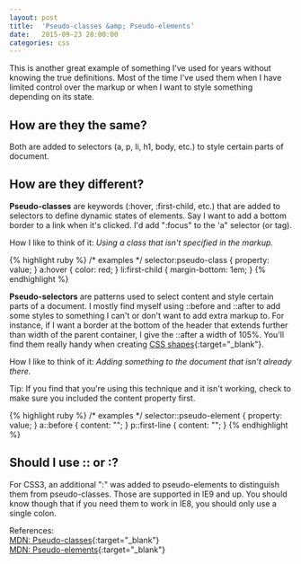 ```yaml
---
layout: post
title:  'Pseudo-classes &amp; Pseudo-elements'
date:   2015-09-23 20:00:00
categories: css
---
```


This is another great example of something I've used for years without knowing the true definitions. Most of the time I've used them when I have limited control over the markup or when I want to style something depending on its state.

## How are they the same?
Both are added to selectors (a, p, li, h1, body, etc.) to style certain parts of document.

## How are they different?

**Pseudo-classes** are keywords (:hover, :first-child, etc.) that are added to selectors to define dynamic states of elements. Say I want to add a bottom border to a link when it's clicked. I'd add ":focus" to the 'a" selector (or tag).

How I like to think of it: *Using a class that isn't specified in the markup.*

{% highlight ruby %}
/* examples */
selector:pseudo-class { property: value; }
       a:hover        { color: red; }
      li:first-child  { margin-bottom: 1em; }
{% endhighlight %}

**Pseudo-selectors** are patterns used to select content and style certain parts of a document. I mostly find myself using ::before and ::after to add some styles to something I can't or don't want to add extra markup to. For instance, if I want a border at the bottom of the header that extends further than width of the parent container, I give the ::after a width of 105%. You'll find them really handy when creating [CSS shapes](https://css-tricks.com/examples/ShapesOfCSS/){:target="_blank"}. 

How I like to think of it: *Adding something to the document that isn’t already there.*

Tip: If you find that you're using this technique and it isn't working, check to make sure you included the content property first.


{% highlight ruby %}
/* examples */
selector::pseudo-element { property: value; }
       a::before         { content: ""; }
       p::first-line     { content: ""; }
{% endhighlight %}

## Should I use :: or :?
For CSS3, an additional ":" was added to pseudo-elements to distinguish them from pseudo-classes. Those are supported in IE9 and up. You should know though that if you need them to work in IE8, you should only use a single colon.


References:  
[MDN: Pseudo-classes](https://developer.mozilla.org/en-US/docs/Web/CSS/Pseudo-classes){:target="_blank"}  
[MDN: Pseudo-elements](https://developer.mozilla.org/en-US/docs/Web/CSS/Pseudo-elements){:target="_blank"}
